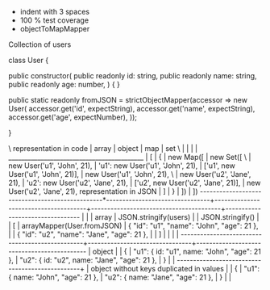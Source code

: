 * indent with 3 spaces
* 100 % test coverage
* objectToMapMapper



Collection of users

class User {

   public constructor(
      public readonly id: string,
      public readonly name: string,
      public readonly age: number,
   ) {
   }

   public static readonly fromJSON = strictObjectMapper(accessor => new User(
      accessor.get('id', expectString),
      accessor.get('name', expectString),
      accessor.get('age', expectNumber),
   ));

}


\                        representation in code | array                          | object                               | map                                    | set
 \                                              |                                |                                      |                                        |
  \__________________________________________   | [                              | {                                    | new Map([                              | new Set([
                                             \  |    new User('u1', 'John', 21), |    'u1': new User('u1', 'John', 21), |    ['u1', new User('u1', 'John', 21)], |    new User('u1', 'John', 21),
                                              \ |    new User('u2', 'Jane', 21), |    'u2': new User('u2', 'Jane', 21), |    ['u2', new User('u2', 'Jane', 21)], |    new User('u2', 'Jane', 21),
representation in JSON                         \| ]                              | }                                    | ])                                     | ])
------------------------------------------------*--------------------------------+--------------------------------------+----------------------------------------+---------------------------------
                                                |                                |                                                                               |
array                                           | JSON.stringify(users)          |                                                                               | JSON.stringify()
                                                |                                |
[                                               | arrayMapper(User.fromJSON)     |
   { "id": "u1", "name": "John", "age": 21 },   |                                |
   { "id": "u2", "name": "Jane", "age": 21 },   |                                |
]                                               |                                |
                                                |                                |
------------------------------------------------+--------------------------------+--------------------------------------------
                                                |
object                                          |
                                                |
{                                               |
   "u1": { id: "u1", name: "John", "age": 21 }, |
   "u2": { id: "u2", name: "Jane", "age": 21 }, |
}                                               |
                                                |
------------------------------------------------+
                                                |
object without keys duplicated in values        |
                                                |
{                                               |
   "u1": { name: "John", "age": 21 },           |
   "u2": { name: "Jane", "age": 21 },           |
}                                               |
                                                |
